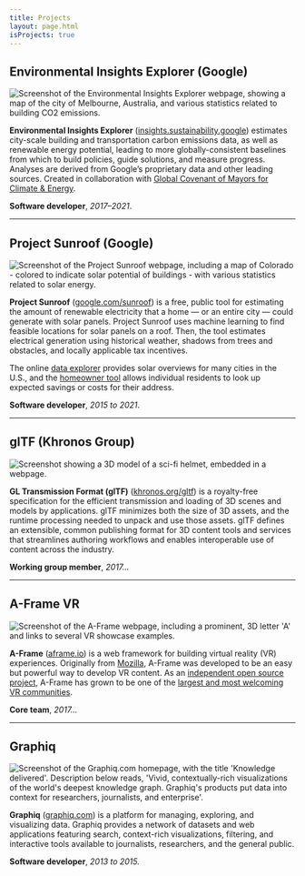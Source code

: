 ```yaml
---
title: Projects
layout: page.html
isProjects: true
---
```


## Environmental Insights Explorer (Google)

![Screenshot of the Environmental Insights Explorer webpage, showing a map of the city of Melbourne, Australia, and various statistics related to building CO2 emissions.](/assets/images/2018/09/eie_screenshot.jpg)

**Environmental Insights Explorer** ([insights.sustainability.google](https://insights.sustainability.google/)) estimates city-scale building and transportation carbon emissions data, as well as renewable energy potential, leading to more globally-consistent baselines from which to build policies, guide solutions, and measure progress. Analyses are derived from Google’s proprietary data and other leading sources. Created in collaboration with [Global Covenant of Mayors for Climate & Energy](https://www.globalcovenantofmayors.org/).

**Software developer**, *2017–2021*.

***

## Project Sunroof (Google)

<picture>
  <source srcset="/assets/images/2017/12/sunroof_screenshot.webp" type="image/webp">
  <source srcset="/assets/images/2017/12/sunroof_screenshot.jpg" type="image/jpeg">
  <img src="/assets/images/2017/12/sunroof_screenshot.jpg" alt="Screenshot of the Project Sunroof webpage, including a map of Colorado - colored to indicate solar potential of buildings - with various statistics related to solar energy.">
</picture>

**Project Sunroof** ([google.com/sunroof](https://www.google.com/get/sunroof)) is a free, public tool for estimating the amount of renewable electricity that a home — or an entire city — could generate with solar panels. Project Sunroof uses machine learning to find feasible locations for solar panels on a roof. Then, the tool estimates electrical generation using historical weather, shadows from trees and obstacles, and locally applicable tax incentives.

The online [data explorer](https://www.google.com/get/sunroof/data-explorer/) provides solar overviews for many cities in the U.S., and the [homeowner tool](https://www.google.com/get/sunroof) allows individual residents to look up expected savings or costs for their address.

**Software developer**, *2015 to 2021*.

***

## glTF (Khronos Group)

<picture>
  <source srcset="/assets/images/2017/12/gltf_screenshot.webp" type="image/webp">
  <source srcset="/assets/images/2017/12/gltf_screenshot.jpg" type="image/jpeg">
  <img src="/assets/images/2017/12/gltf_screenshot.jpg" alt="Screenshot showing a 3D model of a sci-fi helmet, embedded in a webpage.">
</picture>

**GL Transmission Format (glTF)** ([khronos.org/gltf](https://www.khronos.org/gltf/)) is a royalty-free specification for the efficient transmission and loading of 3D scenes and models by applications. glTF minimizes both the size of 3D assets, and the runtime processing needed to unpack and use those assets. glTF defines an extensible, common publishing format for 3D content tools and services that streamlines authoring workflows and enables interoperable use of content across the industry.

**Working group member**, *2017…*

***

## A-Frame VR

<picture>
  <source srcset="/assets/images/2017/12/aframe_screenshot.webp" type="image/webp">
  <source srcset="/assets/images/2017/12/aframe_screenshot.jpg" type="image/jpeg">
  <img src="/assets/images/2017/12/aframe_screenshot.jpg" alt="Screenshot of the A-Frame webpage, including a prominent, 3D letter 'A' and links to several VR showcase examples.">
</picture>

**A-Frame** ([aframe.io](https://aframe.io)) is a web framework for building virtual reality (VR) experiences. Originally from [Mozilla](https://mozilla.org/), A-Frame was developed to be an easy but powerful way to develop VR content. As an [independent open source project](https://github.com/aframevr/), A-Frame has grown to be one of the [largest and most welcoming VR communities](https://aframe.io/community/).

**Core team**, *2017…*

***

## Graphiq

<picture>
  <source srcset="/assets/images/2017/12/graphiq_screenshot.webp" type="image/webp">
  <source srcset="/assets/images/2017/12/graphiq_screenshot.jpg" type="image/jpeg">
  <img src="/assets/images/2017/12/graphiq_screenshot.jpg" alt="Screenshot of the Graphiq.com homepage, with the title 'Knowledge delivered'. Description below reads, 'Vivid, contextually-rich visualizations of the world's deepest knowledge graph. Graphiq's products put data into context for researchers, journalists, and enterprise'.">
</picture>

**Graphiq** ([graphiq.com](https://www.graphiq.com)) is a platform for managing, exploring, and visualizing data. Graphiq provides a network of datasets and web applications featuring search, context-rich visualizations, filtering, and interactive tools available to journalists, researchers, and the general public.

**Software developer**, *2013 to 2015.*
